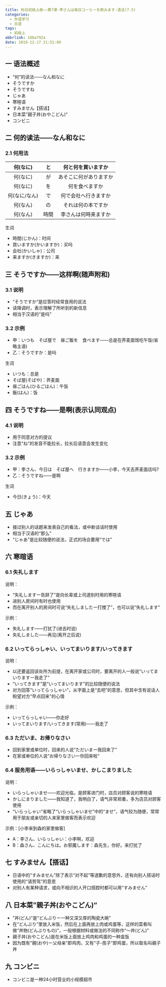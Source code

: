 ```yaml
---
title: 标日初级上册——第7课-李さんは毎日コーヒーを飲みます-语法(7.5)
categories:
  - 外语学习
  - 日语
tags:
  - 初级上
abbrlink: 186a792a
date: 2019-12-17 21:51:09
---
```

## 一 语法概述

* “何”的读法——なん和なに
* そうですか
* そうですね
* じゃあ
* 寒暄语
* すみません【搭话】
* 日本菜”親子丼(おやこどん)“
* コンビニ

<!--more-->

## 二 何的读法——なん和なに

### 2.1 何用法
|   何(なに)    |  と  |   何と何を買いますか   |
| :-----------: | :--: | :--------------------: |
|   何(なに)    |  が  | あそこに何がありますか |
|   何(なに)    |  を  |     何を食べますか     |
| 何(なに/なん) |  で  |  何で会社へ行きますか  |
|   何(なん)    |  の  |   それは何の本ですか   |
|   何(なん)    | 時間 |  李さんは何時来ますか  |

生词

* 時間(じかん)：时间
* 買いますか(かいますか)：买吗
* 会社(かいしゃ)：公司
* 来ますか(きますか)：来

##  三 そうですか——这样啊(随声附和)

### 3.1 说明

* “そうですか”是应答时经常食用的说法
* 读降调时，表示理解了所听到的新信息
* 相当于汉语的“是吗”

### 3.2 示例

* 甲：いつも　そば屋で　昼ご飯を　食べます——总是在荞麦面馆吃午饭(省略主语)
* 乙：そうですか：是吗

生词

* いつも：总是
* そば屋(そばや)：荞麦面
* 昼ごはん(ひるごはん)：午饭
* 飯(はん)：饭

## 四 そうですね——是啊(表示认同观点)

### 4.1 说明

* 用于同意对方的提议
* 注意“ね”的发音不能拉长，拉长后语意会发生变化

### 3.2 示例

* 甲：李さん、今日は　そば屋へ　行きますか——小李，今天去荞麦面店吗?
* 乙：そうですね——是啊

生词

* 今日(きょう)：今天

## 五 じゃあ

* 接过别人的话题来发表自己的看法，或中断谈话时使用
* 相当于汉语的“那么”
* “じゃあ”是比较随便的说法，正式的场合要用“では”

## 六 寒暄语

### 6.1 失礼します

说明：

* “失礼しますー告辞了”是向长辈或上司道别时用的寒暄语
* 进别人房间时有时也使用
* 而在离开别人的房间时可说“失礼しましたー打搅了”，也可以说“失礼します”

示例：

* 失礼します——打扰了(进去时说)
* 失礼しました——再见(离开之后说)

### 6.2 いってらっしゃい、いってまいります/いってきます

说明：

* 以还要返回该处所为前提，在离开家或公司时，要离开的人一般说“いってまいりますー我走了”
* “いってきます”是“いってまいります”的比较随便的说法
* 对方回答“いってらっしゃい”，从字面上是“去吧”的意思，但其中含有说话人盼望对方“早点回来”的心情

示例：

* いってらっしゃい——你走好
* いってまいります/いってきます(常用)——我走了

### 6.3 ただいま、お帰りなさい

* 回到家里或单位时，回来的人说“ただいまー我回来了”
* 在家或单位的人说“お帰りなさいー你回来啦“

### 6.4 服务用语——いらっしゃいませ、かしこまりました

说明：

* いらっしゃいませ——欢迎光临，是顾客进门时，店员对顾客说的寒暄语
* かしにまりました——我知道了，我明白了，语气非常郑重，多为店员对顾客使用
* “いらっしゃい”省略了“いらっしゃいませ”中的“ませ”，语气较为随便，常常用于朋友或亲切的人来家里做客而表示欢迎

示例：[小李来到森的家里做客]

* A：李さん、いらっしゃい：小李啊，欢迎
* B：森さん、こんにちは。お邪魔します：森先生，你好。来打扰了

## 七 すみません【搭话】

* 日语中的“すみません”除了表示“对不起”等道歉的意思外，还有向别人搭话时使用的“请劳驾”的意思
* 对别人有某种请求，或向不相识的人开口搭腔时都可以用“すみません”

## 八 日本菜”親子丼(おやこどん)“

* ”丼(どん)”是“どんぶりー一种又深又厚的陶瓷大碗”
* 在“どんぶり”里放入米饭，然后在上面再放上肉或鸡蛋等，这样的菜肴叫做“丼物(どんぶりもの)”，一般根据材料或做法的不同称作“〜丼(どん)”
* 親子丼(おやこどん)是在米饭上面放上鸡肉和鸡蛋的一种盒饭
* 因为既有“親(おや)ー父母亲”即鸡肉，又有“子-孩子”即鸡蛋，所以取名叫親子丼

## 九 コンビニ

* コンビニ是一种24小时营业的小规模超市
